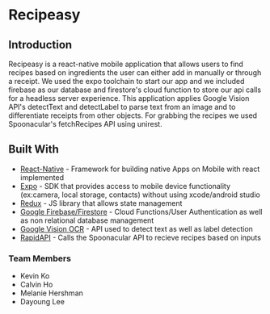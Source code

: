 # Recipeasy

## Introduction

Recipeasy is a react-native mobile application that allows users to find recipes based on ingredients the user can either add in manually or through a receipt. We used the expo toolchain to start our app and we included firebase as our database and firestore's cloud function to store our api calls for a headless server experience. This application applies Google Vision API's detectText and detectLabel to parse text from an image and to differentiate receipts from other objects. For grabbing the recipes we used Spoonacular's fetchRecipes API using unirest.

## Built With
* [React-Native](https://facebook.github.io/react-native/) - Framework for building native Apps on Mobile with react implemented
* [Expo](https://docs.expo.io/versions/v32.0.0/) - SDK that provides access to mobile device functionality (ex:camera, local storage, contacts) without using xcode/android studio
* [Redux](https://redux.js.org/) - JS library that allows state management
* [Google Firebase/Firestore](https://firebase.google.com/) - Cloud Functions/User Authentication as well as non relational database management
* [Google Vision OCR](https://cloud.google.com/vision/) - API used to detect text as well as label detection
* [RapidAPI](https://rapidapi.com/) - Calls the Spoonacular API to recieve recipes based on inputs


### Team Members
* Kevin Ko
* Calvin Ho
* Melanie Hershman
* Dayoung Lee
